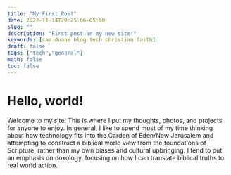 ```yaml
---
title: "My First Post"
date: 2022-11-14T20:25:06-05:00
slug: ""
description: "First post on my new site!"
keywords: [sam duane blog tech christian faith]
draft: false
tags: ["tech","general"]
math: false
toc: false
---
```

# Hello, world!
Welcome to my site! This is where I put my thoughts, photos, and projects for anyone to enjoy. In general, I like to spend most of my time thinking about how technology fits into the Garden of Eden/New Jerusalem and attempting to construct a biblical world view from the foundations of Scripture, rather than my own biases and cultural upbringing. I tend to put an emphasis on doxology, focusing on how I can translate biblical truths to real world action.

